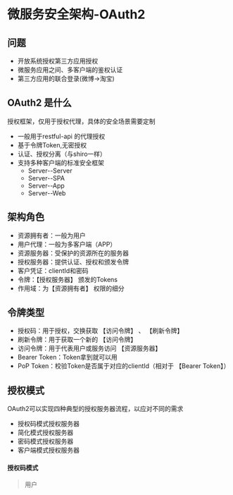 # 微服务安全架构-OAuth2 

## 问题

- 开放系统授权第三方应用授权
- 微服务应用之间、多客户端的鉴权认证
- 第三方应用的联合登录(微博->淘宝)

## OAuth2 是什么
授权框架，仅用于授权代理，具体的安全场景需要定制

- 一般用于restful-api 的代理授权
- 基于令牌Token,无密授权
- 认证、授权分离（与shiro一样）
- 支持多种客户端的标准安全框架
  - Server--Server
  - Server--SPA
  - Server--App
  - Server--Web

## 架构角色
- 资源拥有者：一般为用户
- 用户代理：一般为多客户端（APP）
- 资源服务器：受保护的资源所在的服务器
- 授权服务器：提供认证、授权和颁发令牌
- 客户凭证：clientId和密码
- 令牌：【授权服务器】 颁发的Tokens
- 作用域：为【资源拥有者】 权限的细分

## 令牌类型
- 授权码：用于授权，交换获取 【访问令牌】 、 【刷新令牌】
- 刷新令牌：用于获取一个新的 【访问令牌】
- 访问令牌：用于代表用户或服务访问 【资源服务器】
- Bearer Token：Token拿到就可以用
- PoP Token：校验Token是否属于对应的clientId（相对于 【Bearer Token】）


## 授权模式
OAuth2可以实现四种典型的授权服务器流程，以应对不同的需求

- 授权码模式授权服务器
- 简化模式授权服务器
- 密码模式授权服务器
- 客户端模式授权服务器

#### 授权码模式
> 用户
